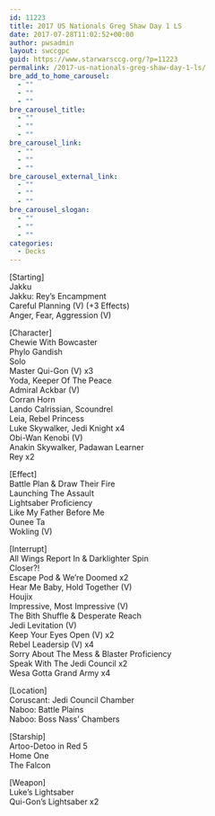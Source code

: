 ```yaml
---
id: 11223
title: 2017 US Nationals Greg Shaw Day 1 LS
date: 2017-07-28T11:02:52+00:00
author: pwsadmin
layout: swccgpc
guid: https://www.starwarsccg.org/?p=11223
permalink: /2017-us-nationals-greg-shaw-day-1-ls/
bre_add_to_home_carousel:
  - ""
  - ""
  - ""
bre_carousel_title:
  - ""
  - ""
  - ""
bre_carousel_link:
  - ""
  - ""
  - ""
bre_carousel_external_link:
  - ""
  - ""
  - ""
bre_carousel_slogan:
  - ""
  - ""
  - ""
categories:
  - Decks
---
```

[Starting]  
Jakku  
Jakku: Rey&#8217;s Encampment  
Careful Planning (V) (+3 Effects)  
Anger, Fear, Aggression (V)

[Character]  
Chewie With Bowcaster  
Phylo Gandish  
Solo  
Master Qui-Gon (V) x3  
Yoda, Keeper Of The Peace  
Admiral Ackbar (V)  
Corran Horn  
Lando Calrissian, Scoundrel  
Leia, Rebel Princess  
Luke Skywalker, Jedi Knight x4  
Obi-Wan Kenobi (V)  
Anakin Skywalker, Padawan Learner  
Rey x2

[Effect]  
Battle Plan & Draw Their Fire  
Launching The Assault  
Lightsaber Proficiency  
Like My Father Before Me  
Ounee Ta  
Wokling (V)

[Interrupt]  
All Wings Report In & Darklighter Spin  
Closer?!  
Escape Pod & We&#8217;re Doomed x2  
Hear Me Baby, Hold Together (V)  
Houjix  
Impressive, Most Impressive (V)  
The Bith Shuffle & Desperate Reach  
Jedi Levitation (V)  
Keep Your Eyes Open (V) x2  
Rebel Leadersip (V) x4  
Sorry About The Mess & Blaster Proficiency  
Speak With The Jedi Council x2  
Wesa Gotta Grand Army x4

[Location]  
Coruscant: Jedi Council Chamber  
Naboo: Battle Plains  
Naboo: Boss Nass&#8217; Chambers

[Starship]  
Artoo-Detoo in Red 5  
Home One  
The Falcon

[Weapon]  
Luke&#8217;s Lightsaber  
Qui-Gon&#8217;s Lightsaber x2